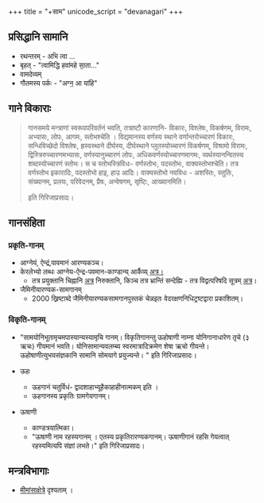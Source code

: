 +++
title = "+साम"
unicode_script = "devanagari"
+++

## प्रसिद्धानि सामानि
- रथन्तरम् - अभि त्वा …
- बृहत् - "त्वामिद्धि हवा॑महे सा॒ता…"
- वामदेव्यम् 
- गौतमस्य पर्कः - "अग्न॒ आ या॑हि"

## गाने विकाराः
> गानसमये मन्त्राणां स्वरूपपरिवर्तनं भवति, तत्राष्टौ कारणानि- विकारः, विश्लेषः, विकर्षणम्, विरामः, अभ्यासः, लोपः, आगमः, स्तोभश्चेति । विद्यमानस्य वर्णस्य स्थाने वर्णान्तरोच्चारणं  विकारः,     सन्धिविच्छेदो    विश्लेषः,     ह्रस्वस्थाने   दीर्घस्य,     दीर्घस्थाने प्लुतस्योच्चारणं विकर्षणम्, विश्रामो विरामः, द्विस्त्रिरुच्चारणमभ्यासः, वर्णस्यानुच्चारणं लोपः, अधिकवर्णस्योच्चारणमागमः, व्यर्थस्यानन्वितस्य शब्दस्योच्चारणं स्तोभः। स च स्तोभस्त्रिविधः- वर्णस्तोभः, पदस्तोभः, वाक्यस्तोभश्चेति। तत्र वर्णस्तोभ इकारादिः, पदस्तोभो हाइ, हाउ आदिः। वाक्यस्तोभो नवविधः - अशस्तिः, स्तुतिः, संख्यानम्, प्रलयः, परिवेदनम्, प्रैषः, अन्वेषणम्, सृष्टिः, आख्यानमिति।  
> 
> इति गिरिजाप्रसादः।

## गानसंहिता
### प्रकृति-गानम्
- आग्नेयं, ऐन्द्रं,पावमानं आरण्यकञ्च।  
- केरलेभ्यो लब्धः आग्नेय-ऐन्द्र-पवमान-काण्डान्य् आर्कैव्य् [अत्र।](https://archive.org/stream/in.ernet.dli.2015.487174/2015.487174.Jaiminiya-Samagana#page/n41/mode/2up)  
    - तत्र प्रयुक्तानि चिह्नानि [अत्र](https://archive.org/stream/in.ernet.dli.2015.487174/2015.487174.Jaiminiya-Samagana#page/n27/mode/2up) निरुक्तानि, किञ्च तत्र भ्रान्तिं सन्देह्मि \- तत्र विद्वत्परिषदि सूत्रम् [अत्र](https://groups.google.com/d/msg/bvparishat/54KHAHZlc6k/PdN79NQhDQAJ)।  
- जैमिनीयारण्यक-सामगानम्
    - 2000 ख्रिष्टाब्दे जैमिनीयारण्यकसामगानपुस्तकं चेन्नइतः वेदरक्षणनिधिट्रष्टद्वारा प्रकाशितम्।  
            
### विकृति-गानम्
- "सामयोनिभूतामृचमपास्यान्यस्यामृचि गानम्। विकृतिगानन्तु ऊहोषाणी नाम्ना योनिगानाधारेण तृचे (३ ऋचः) गीयमानं भवति। योनिसामान्यवलम्ब्य स्वरमात्रादिक्रमेण शेषा ऋचो गीयन्ते। ऊहोषाणीत्युभयसंज्ञकानि सामानि सोमयागे प्रयुज्यन्ते। " इति गिरिजाप्रसादः।
- ऊहः
    - ऊहगानं चतुर्विधं\- द्वादशाहाभ्यूहैकाहाहीनात्मकम् इति ।
    - ऊहगानस्य प्रकृतिः ग्रामगेयगानम्।  
        
- ऊषाणी
    - काण्डत्रयात्मिका।
    - "ऊषाणी नाम रहस्यगानम् । एतस्य प्रकृतिरारण्यकगानम्। ऊषाणीगानं रहसि गेयत्वात् रहस्यमित्यपि संज्ञां लभते।" इति गिरिजाप्रसादः।

## मन्त्रविभागाः
- [मीमांसाक्षेत्रे](../../../mImAMsA/bodhaH/veda-vAkyam/mantraH/) दृश्यताम् ।

